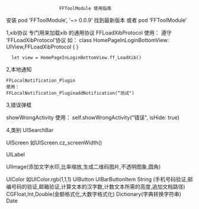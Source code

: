                        	FFToolModule 使用指南
安装
pod 'FFToolModule’, '~> 0.0.9’ 找到最新版本
或者
pod ‘FFToolModule’


1,xib协议
    专门用来加载xib 的通用协议 FFLoadXibProtocol 
    使用：
    遵守 ‘FFLoadXibProtocol’协议
    如：
  	 class HomePageInLoginBottomView: UIView,FFLoadXibProtocol {
 	  }
    
 	  let view = HomePageInLoginBottomView.ff_LoadXib()

2,本地通知

    FFLocalNotification_Plugin
    使用：
    FFLocalNotification_PluginaddNotification(“测试")

3,错误弹框

   showWrongActivity
   使用：
   self.showWrongActivity("错误", isHide: true)

4,类别 
   UISearchBar 
   
   UIScreen 如UIScreen.cz_screenWidth()
   
   UILabel
   
   UIImage(添加文字水印,比率缩放,生成二维码图片,不透明图象,圆角)
   
   UIColor  如UIColor.rgb(1,1,1)
   UIButton
   UIBarButtonItem
   String  (手机号码验证,邮编号码的验证,邮箱验证,计算文本的汉字数,计数文本所需的高度,追加文档路径)
   CGFloat,Int,Double(金额格式化,大数字格式化)
   Dictionary(字典转换字符串)
   Date
